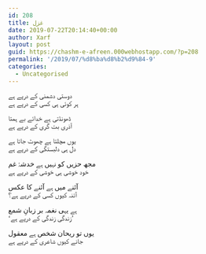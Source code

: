 ```yaml
---
id: 208
title: غزل
date: 2019-07-22T20:14:40+00:00
author: Xarf
layout: post
guid: https://chashm-e-afreen.000webhostapp.com/?p=208
permalink: '/2019/07/%d8%ba%d8%b2%d9%84-9'
categories:
  - Uncategorised
---
```

<span style="font-family: nastaliq;">دوستی دشمنی کے درپے ہے</span>  
<span style="font-family: nastaliq;">ہر کوئی ہی کسی کے درپے ہے</span>

<span style="font-family: nastaliq;">ڈھونڈتی ہے خدائے بے ہمتا</span>  
<span style="font-family: nastaliq;">آذری بت گری کے درپے ہے</span>

<span style="font-family: nastaliq;">یوں مچلتا ہے چھوٹ جاتا ہے</span>  
<span style="font-family: nastaliq;">دل ہی دلبستگی کے درپے ہے</span>

<span style="font-family: nastaliq;">مجھ حزیں کو نہیں ہے خدشۂ غم</span>  
<span style="font-family: nastaliq;">خود خوشی ہی خوشی کے درپے ہے</span>

<span style="font-family: nastaliq;">آئنے میں ہے آئنے کا عکس</span>  
<span style="font-family: nastaliq;">آئنہ کیوں کسی کے درپے ہے؟</span>

<span style="font-family: nastaliq;">ہے یہی نغمہ بر زبانِ شمع</span>  
<span style="font-family: nastaliq;">&#8216;زندگی زندگی کے درپے ہے&#8217;</span>

<span style="font-family: nastaliq;">یوں تو ریحان شخص ہے معقول</span>  
<span style="font-family: nastaliq;">جانے کیوں شاعری کے درپے ہے</span>